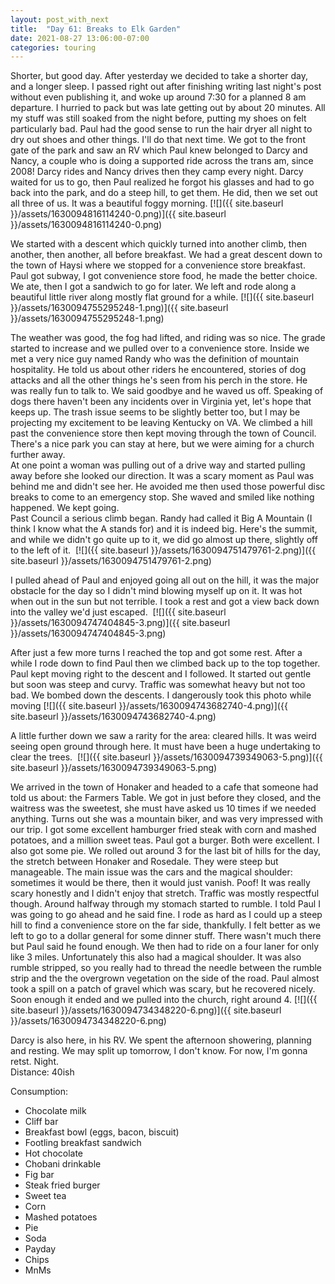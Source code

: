 ```yaml
---
layout: post_with_next
title:  "Day 61: Breaks to Elk Garden"
date: 2021-08-27 13:06:00-07:00
categories: touring
---
```

Shorter, but good day. After yesterday we decided to take a shorter day, and a longer sleep. I passed right out after finishing writing last night's post without even publishing it, and woke up around 7:30 for a planned 8 am departure. I hurried to pack but was late getting out by about 20 minutes. All my stuff was still soaked from the night before, putting my shoes on felt particularly bad. Paul had the good sense to run the hair dryer all night to dry out shoes and other things. I'll do that next time. We got to the front gate of the park and saw an RV which Paul knew belonged to Darcy and Nancy, a couple who is doing a supported ride across the trans am, since 2008! Darcy rides and Nancy drives then they camp every night. Darcy waited for us to go, then Paul realized he forgot his glasses and had to go back into the park, and do a steep hill, to get them. He did, then we set out all three of us. It was a beautiful foggy morning.
[![]({{ site.baseurl }}/assets/1630094816114240-0.png)]({{ site.baseurl }}/assets/1630094816114240-0.png)
  
We started with a descent which quickly turned into another climb, then another, then another, all before breakfast. We had a great descent down to the town of Haysi where we stopped for a convenience store breakfast. Paul got subway, I got convenience store food, he made the better choice. We ate, then I got a sandwich to go for later. We left and rode along a beautiful little river along mostly flat ground for a while.
[![]({{ site.baseurl }}/assets/1630094755295248-1.png)]({{ site.baseurl }}/assets/1630094755295248-1.png)
  
The weather was good, the fog had lifted, and riding was so nice. The grade started to increase and we pulled over to a convenience store. Inside we met a very nice guy named Randy who was the definition of mountain hospitality. He told us about other riders he encountered, stories of dog attacks and all the other things he's seen from his perch in the store. He was really fun to talk to. We said goodbye and he waved us off. Speaking of dogs there haven't been any incidents over in Virginia yet, let's hope that keeps up. The trash issue seems to be slightly better too, but I may be projecting my excitement to be leaving Kentucky on VA. We climbed a hill past the convenience store then kept moving through the town of Council. There's a nice park you can stay at here, but we were aiming for a church further away.  
At one point a woman was pulling out of a drive way and started pulling away before she looked our direction. It was a scary moment as Paul was behind me and didn't see her. He avoided me then used those powerful disc breaks to come to an emergency stop. She waved and smiled like nothing happened. We kept going.   
Past Council a serious climb began. Randy had called it Big A Mountain (I think I know what the A stands for) and it is indeed big. Here's the summit, and while we didn't go quite up to it, we did go almost up there, slightly off to the left of it. 
[![]({{ site.baseurl }}/assets/1630094751479761-2.png)]({{ site.baseurl }}/assets/1630094751479761-2.png)
  
I pulled ahead of Paul and enjoyed going all out on the hill, it was the major obstacle for the day so I didn't mind blowing myself up on it. It was hot when out in the sun but not terrible. I took a rest and got a view back down into the valley we'd just escaped. 
[![]({{ site.baseurl }}/assets/1630094747404845-3.png)]({{ site.baseurl }}/assets/1630094747404845-3.png)
  
After just a few more turns I reached the top and got some rest. After a while I rode down to find Paul then we climbed back up to the top together. Paul kept moving right to the descent and I followed. It started out gentle but soon was steep and curvy. Traffic was somewhat heavy but not too bad. We bombed down the descents. I dangerously took this photo while moving
[![]({{ site.baseurl }}/assets/1630094743682740-4.png)]({{ site.baseurl }}/assets/1630094743682740-4.png)
  
A little further down we saw a rarity for the area: cleared hills. It was weird seeing open ground through here. It must have been a huge undertaking to clear the trees. 
[![]({{ site.baseurl }}/assets/1630094739349063-5.png)]({{ site.baseurl }}/assets/1630094739349063-5.png)
  
We arrived in the town of Honaker and headed to a cafe that someone had told us about: the Farmers Table. We got in just before they closed, and the waitress was the sweetest, she must have asked us 10 times if we needed anything. Turns out she was a mountain biker, and was very impressed with our trip. I got some excellent hamburger fried steak with corn and mashed potatoes, and a million sweet teas. Paul got a burger. Both were excellent. I also got some pie. We rolled out around 3 for the last bit of hills for the day, the stretch between Honaker and Rosedale. They were steep but manageable. The main issue was the cars and the magical shoulder: sometimes it would be there, then it would just vanish. Poof! It was really scary honestly and I didn't enjoy that stretch. Traffic was mostly respectful though. Around halfway through my stomach started to rumble. I told Paul I was going to go ahead and he said fine. I rode as hard as I could up a steep hill to find a convenience store on the far side, thankfully. I felt better as we left to go to a dollar general for some dinner stuff. There wasn't much there but Paul said he found enough. We then had to ride on a four laner for only like 3 miles. Unfortunately this also had a magical shoulder. It was also rumble stripped, so you really had to thread the needle between the rumble strip and the the overgrown vegetation on the side of the road. Paul almost took a spill on a patch of gravel which was scary, but he recovered nicely. Soon enough it ended and we pulled into the church, right around 4.
[![]({{ site.baseurl }}/assets/1630094734348220-6.png)]({{ site.baseurl }}/assets/1630094734348220-6.png)
  
Darcy is also here, in his RV. We spent the afternoon showering, planning and resting. We may split up tomorrow, I don't know. For now, I'm gonna retst. Night.   
Distance: 40ish

Consumption:
- Chocolate milk
- Cliff bar
- Breakfast bowl (eggs, bacon, biscuit)
- Footling breakfast sandwich
- Hot chocolate
- Chobani drinkable
- Fig bar
- Steak fried burger
- Sweet tea
- Corn
- Mashed potatoes
- Pie
- Soda
- Payday
- Chips
- MnMs
